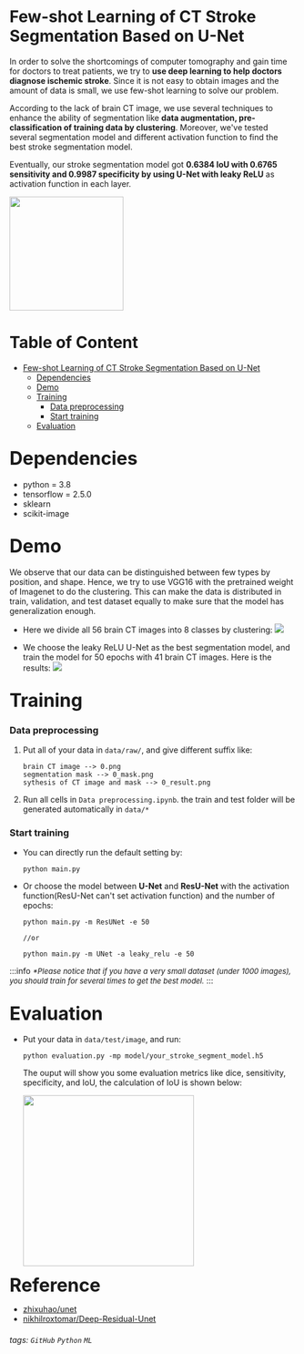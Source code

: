 # Few-shot Learning of CT Stroke Segmentation Based on U-Net

In order to solve the shortcomings of computer tomography and gain time for doctors to treat patients, we try to **use deep learning to help doctors diagnose ischemic stroke**. Since it is not easy to obtain images and the amount of data is small, we use few-shot learning to solve our problem.

According to the lack of brain CT image, we use several techniques to enhance the ability of segmentation like **data augmentation, pre-classification of training data by clustering**. Moreover, we've tested several segmentation model and different activation function to find the best stroke segmentation model. 

Eventually, our stroke segmentation model got **0.6384 IoU with 0.6765 sensitivity and 0.9987 specificity by using U-Net with leaky ReLU** as activation function in each layer. 

<img src=https://i.imgur.com/yBW0Uyw.jpg width=200><br>

# Table of Content

* [Few-shot Learning of CT Stroke Segmentation Based on U-Net](#Few-shot-Learning-of-CT-Stroke-Segmentation-Based-on-U-Net)
	* [Dependencies](#Dependencies)
	* [Demo](#Demo)
	* [Training](#Training)
		* [Data preprocessing](#Data-preprocessing)
		* [Start training](#Start-training)
	* [Evaluation](#Evaluation)


<font size=6>**Dependencies**</font>
---
- python = 3.8
- tensorflow = 2.5.0
- sklearn
- scikit-image

<font size=6>**Demo**</font>
---
We observe that our data can be distinguished between few types by position, and shape. Hence, we try to use VGG16 with the pretrained weight of Imagenet to do the clustering. This can make the data is distributed in train, validation, and test dataset equally to make sure that the model has generalization enough.

- Here we divide all 56 brain CT images into 8 classes by clustering: 
![](https://i.imgur.com/saHLJz6.jpg)

- We choose the leaky ReLU U-Net as the best segmentation model, and train the model for 50 epochs with 41 brain CT images. Here is the results:
![](https://i.imgur.com/7Vhpy5p.png)

<font size=6>**Training**</font>
---
### Data preprocessing
1. Put all of your data in `data/raw/`, and give different suffix like:
    ```
    brain CT image --> 0.png
    segmentation mask --> 0_mask.png
    sythesis of CT image and mask --> 0_result.png
    ```
2. Run all cells in `Data preprocessing.ipynb`. the train and test folder will be generated automatically in `data/*`

### Start training
* You can directly run the default setting by:
    ```
    python main.py
    ````
* Or choose the model between **U-Net** and **ResU-Net** with the activation function(ResU-Net can't set activation function) and the number of epochs:
    ```
    python main.py -m ResUNet -e 50

    //or

    python main.py -m UNet -a leaky_relu -e 50
    ```

:::info
<font size=2>*\*Please notice that if you have a very small dataset (under 1000 images), you should train for several times to get the best model.*</font>
:::

<font size=6>**Evaluation**</font>
---
* Put your data in `data/test/image`, and run:
    ```
    python evaluation.py -mp model/your_stroke_segment_model.h5
    ```
    The ouput will show you some evaluation metrics like dice, sensitivity, specificity, and IoU, the calculation of IoU is shown below:
    
    <img src=https://i.imgur.com/gTREo0x.png width=300>

<font size=6>**Reference**</font>
* [zhixuhao/unet](https://github.com/zhixuhao/unet)
* [nikhilroxtomar/Deep-Residual-Unet](https://github.com/nikhilroxtomar/Deep-Residual-Unet)

###### tags: `GitHub` `Python` `ML`
